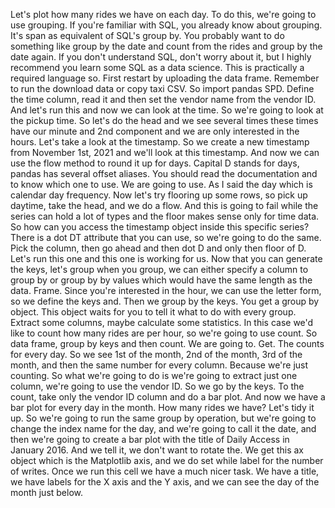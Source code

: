 Let's plot how many rides we have on each day. To do this, we're going to use grouping. If you're familiar with SQL, you already know about grouping. It's span as equivalent of SQL's group by. You probably want to do something like group by the date and count from the rides and group by the date again. If you don't understand SQL, don't worry about it, but I highly recommend you learn some SQL as a data science. This is practically a required language so. First restart by uploading the data frame. Remember to run the download data or copy taxi CSV. So import pandas SPD. Define the time column, read it and then set the vendor name from the vendor ID. And let's run this and now we can look at the time. So we're going to look at the pickup time. So let's do the head and we see several times these times have our minute and 2nd component and we are only interested in the hours. Let's take a look at the timestamp. So we create a new timestamp from November 1st, 2021 and we'll look at this timestamp. And now we can use the flow method to round it up for days. Capital D stands for days, pandas has several offset aliases. You should read the documentation and to know which one to use. We are going to use. As I said the day which is calendar day frequency. Now let's try flooring up some rows, so pick up daytime, take the head, and we do a flow. And this is going to fail while the series can hold a lot of types and the floor makes sense only for time data. So how can you access the timestamp object inside this specific series? There is a dot DT attribute that you can use, so we're going to do the same. Pick the column, then go ahead and then dot D and only then floor of D. Let's run this one and this one is working for us. Now that you can generate the keys, let's group when you group, we can either specify a column to group by or group by by values which would have the same length as the data. Frame. Since you're interested in the hour, we can use the letter form, so we define the keys and. Then we group by the keys. You get a group by object. This object waits for you to tell it what to do with every group. Extract some columns, maybe calculate some statistics. In this case we'd like to count how many rides are per hour, so we're going to use count. So data frame, group by keys and then count. We are going to. Get. The counts for every day. So we see 1st of the month, 2nd of the month, 3rd of the month, and then the same number for every column. Because we're just counting. So what we're going to do is we're going to extract just one column, we're going to use the vendor ID. So we go by the keys. To the count, take only the vendor ID column and do a bar plot. And now we have a bar plot for every day in the month. How many rides we have? Let's tidy it up. So we're going to run the same group by operation, but we're going to change the index name for the day, and we're going to call it the date, and then we're going to create a bar plot with the title of Daily Access in January 2016. And we tell it, we don't want to rotate the. We get this ax object which is the Matplotlib axis, and we do set while label for the number of writes. Once we run this cell we have a much nicer task. We have a title, we have labels for the X axis and the Y axis, and we can see the day of the month just below.


